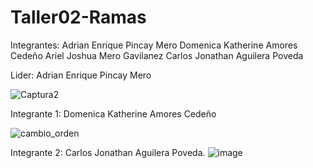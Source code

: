 # Taller02-Ramas
Integrantes:
Adrian Enrique Pincay Mero
Domenica Katherine Amores Cedeño
Ariel Joshua Mero Gavilanez
Carlos Jonathan Aguilera Poveda 

Lider: Adrian Enrique Pincay Mero

![Captura2](https://github.com/user-attachments/assets/993232e8-803b-4221-8c5b-00901d66941e)

Integrante 1: Domenica Katherine Amores Cedeño

![cambio_orden](https://github.com/user-attachments/assets/46acc84e-1685-47e6-b017-b12584dad984)

Integrante 2: Carlos Jonathan Aguilera Poveda.
![image](https://github.com/user-attachments/assets/42b71ea1-91bc-491a-bae7-1a6fbc6df411)
